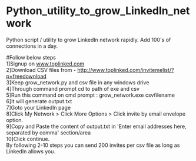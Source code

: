 # Python_utility_to_grow_LinkedIn_network
Python script / utility to grow LinkedIn network rapidly. Add 100's of connections in a day.<br>


#Follow below steps <br>
1]Signup on www.toplinked.com  <br>
2]Download CSV files from - http://www.toplinked.com/invitemelist/?p=freedownload <br>
3]Keep grow_network.py and csv file in any windows drive <br>
4]Through command prompt cd to path of exe and csv <br>
5]Run this command on cmd prompt : grow_network.exe csvfilename <br>
6]It will generate output.txt <br>
7]Goto your LinkedIn page <br>
8]Click My Network > Click More Options > Click invite by email envelope option. <br>
9]Copy and Paste the content of output.txt in 'Enter email addresses here, separated by comma' section/area <br>
10]Click continue. <br>
By following 2-10 steps you can send 200 invites per csv file as long as LinkedIn allows you. <br>

